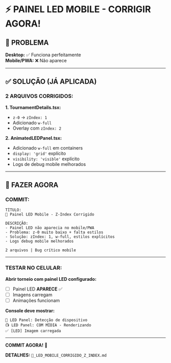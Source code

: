 # ⚡ PAINEL LED MOBILE - CORRIGIR AGORA!

## 🎯 PROBLEMA

**Desktop:** ✅ Funciona perfeitamente  
**Mobile/PWA:** ❌ Não aparece

---

## ✅ SOLUÇÃO (JÁ APLICADA)

### **2 ARQUIVOS CORRIGIDOS:**

**1. TournamentDetails.tsx:**
- `z-0` → `zIndex: 1`
- Adicionado `w-full`
- Overlay com `zIndex: 2`

**2. AnimatedLEDPanel.tsx:**
- Adicionado `w-full` em containers
- `display: 'grid'` explícito
- `visibility: 'visible'` explícito
- Logs de debug mobile melhorados

---

## 🚀 FAZER AGORA

### **COMMIT:**

```
TÍTULO:
📱 Painel LED Mobile - Z-Index Corrigido

DESCRIÇÃO:
- Painel LED não aparecia no mobile/PWA
- Problema: z-0 muito baixo + falta estilos
- Solução: zIndex: 1, w-full, estilos explícitos
- Logs debug mobile melhorados

2 arquivos | Bug crítico mobile
```

---

### **TESTAR NO CELULAR:**

**Abrir torneio com painel LED configurado:**
- [ ] Painel LED **APARECE** ✅
- [ ] Imagens carregam
- [ ] Animações funcionam

**Console deve mostrar:**
```
📱 LED Panel: Detecção de dispositivo
📺 LED Panel: COM MÍDIA - Renderizando
✅ [LED] Imagem carregada
```

---

**COMMIT AGORA!** 🚀

**DETALHES:** `📱_LED_MOBILE_CORRIGIDO_Z_INDEX.md`
